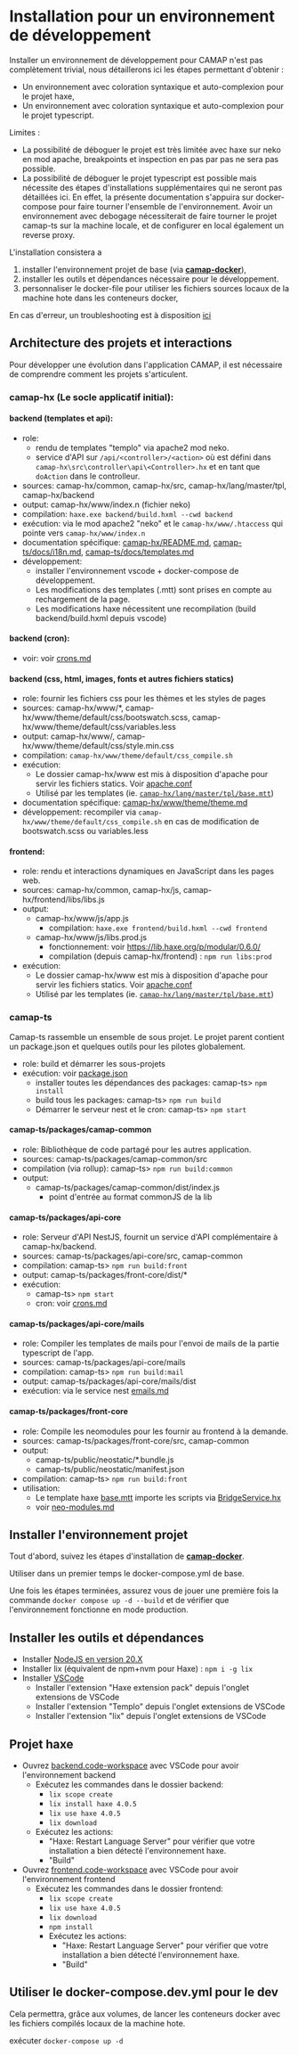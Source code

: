 # Installation pour un environnement de développement

Installer un environnement de développement pour CAMAP n'est pas complètement trivial,
nous détaillerons ici les étapes permettant d'obtenir :
- Un environnement avec coloration syntaxique et auto-complexion pour le projet haxe,
- Un environnement avec coloration syntaxique et auto-complexion pour le projet typescript.

Limites :
- La possibilité de déboguer le projet est très limitée avec haxe sur neko en mod apache,
  breakpoints et inspection en pas par pas ne sera pas possible.
- La possibilité de déboguer le projet typescript est possible mais nécessite des étapes d'installations supplémentaires qui ne seront pas détaillées ici. En effet, la présente documentation s'appuira sur docker-compose pour faire tourner l'ensemble de l'environnement. Avoir un environnement avec debogage nécessiterait de faire tourner le projet camap-ts sur la machine locale, et de configurer en local également un reverse proxy.

L'installation consistera a
1. installer l'environnement projet de base (via [**camap-docker**](https://github.com/CAMAP-APP/camap-docker)),
2. installer les outils et dépendances nécessaire pour le développement.
3. personnaliser le docker-file pour utiliser les fichiers sources locaux de la machine hote dans les conteneurs docker,

En cas d'erreur, un troubleshooting est à disposition [ici](./troubleshooting.md)

## Architecture des projets et interactions

Pour développer une évolution dans l'application CAMAP, il est nécessaire de comprendre comment les projets s'articulent.

### camap-hx (Le socle applicatif initial):

#### backend (templates et api):
- role: 
  - rendu de templates "templo" via apache2 mod neko.
  - service d'API sur `/api/<controller>/<action>` où <controller> est défini dans `camap-hx\src\controller\api\<Controller>.hx` et <action> en tant que `doAction` dans le controlleur.
- sources: camap-hx/common, camap-hx/src, camap-hx/lang/master/tpl, camap-hx/backend
- output: camap-hx/www/index.n (fichier neko)
- compilation: `haxe.exe backend/build.hxml --cwd backend`
- exécution: via le mod apache2 "neko" et le `camap-hx/www/.htaccess` qui pointe vers `camap-hx/www/index.n`
- documentation spécifique: [camap-hx/README.md](../../camap-hx/README.md), [camap-ts/docs/i18n.md](./i18n.md), [camap-ts/docs/templates.md](./templates.md)
- développement: 
  - installer l'environnement vscode + docker-compose de développement.
  - Les modifications des templates (.mtt) sont prises en compte au rechargement de la page.
  - Les modifications haxe nécessitent une recompilation (build backend/build.hxml depuis vscode)

#### backend (cron):
- voir: voir [crons.md](crons.md)

#### backend (css, html, images, fonts et autres fichiers statics)
- role: fournir les fichiers css pour les thèmes et les styles de pages
- sources: camap-hx/www/*, camap-hx/www/theme/default/css/bootswatch.scss, camap-hx/www/theme/default/css/variables.less
- output: camap-hx/www/, camap-hx/www/theme/default/css/style.min.css
- compilation: `camap-hx/www/theme/default/css_compile.sh`
- exécution: 
  - Le dossier camap-hx/www est mis à disposition d'apache pour servir les fichiers statics. Voir [apache.conf](../../camap-hx/apache.conf)
  - Utilisé par les templates (ie. [`camap-hx/lang/master/tpl/base.mtt`](../../camap-hx/lang/master/tpl/base.mtt))
- documentation spécifique: [camap-hx/www/theme/theme.md](../../camap-hx/www/theme/theme.md)
- développement: recompiler via `camap-hx/www/theme/default/css_compile.sh` en cas de modification de bootswatch.scss ou variables.less

#### frontend:
- role: rendu et interactions dynamiques en JavaScript dans les pages web.
- sources: camap-hx/common, camap-hx/js, camap-hx/frontend/libs/libs.js
- output: 
  - camap-hx/www/js/app.js
    - compilation:  `haxe.exe frontend/build.hxml --cwd frontend` 
  - camap-hx/www/js/libs.prod.js
    - fonctionnement: voir https://lib.haxe.org/p/modular/0.6.0/
    - compilation (depuis camap-hx/frontend) : `npm run libs:prod`
- exécution: 
  - Le dossier camap-hx/www est mis à disposition d'apache pour servir les fichiers statics. Voir [apache.conf](../../camap-hx/apache.conf)
  - Utilisé par les templates (ie. [`camap-hx/lang/master/tpl/base.mtt`](../../camap-hx/lang/master/tpl/base.mtt))

### camap-ts

Camap-ts rassemble un ensemble de sous projet. Le projet parent contient un package.json et quelques outils pour les pilotes globalement.

- role: build et démarrer les sous-projets
- exécution: voir [package.json](..%2Fpackage.json)
  - installer toutes les dépendances des packages: camap-ts> `npm install`
  - build tous les packages: camap-ts> `npm run build`
  - Démarrer le serveur nest et le cron: camap-ts> `npm start`

#### camap-ts/packages/camap-common

- role: Bibliothèque de code partagé pour les autres application.
- sources: camap-ts/packages/camap-common/src
- compilation (via rollup):  camap-ts> `npm run build:common`
- output:
  - camap-ts/packages/camap-common/dist/index.js
    - point d'entrée au format commonJS de la lib

#### camap-ts/packages/api-core

- role: Serveur d'API NestJS, fournit un service d'API complémentaire à camap-hx/backend.
- sources: camap-ts/packages/api-core/src, camap-common
- compilation: camap-ts> `npm run build:front`
- output: camap-ts/packages/front-core/dist/*
- exécution:
  - camap-ts> `npm start`
  - cron: voir [crons.md](crons.md)

#### camap-ts/packages/api-core/mails

- role: Compiler les templates de mails pour l'envoi de mails de la partie typescript de l'app.
- sources: camap-ts/packages/api-core/mails
- compilation: camap-ts> `npm run build:mail`
- output: camap-ts/packages/api-core/mails/dist
- exécution: via le service nest [emails.md](emails.md)

#### camap-ts/packages/front-core

- role: Compile les neomodules pour les fournir au frontend à la demande.
- sources: camap-ts/packages/front-core/src, camap-common
- output: 
  - camap-ts/public/neostatic/*.bundle.js
  - camap-ts/public/neostatic/manifest.json
- compilation: camap-ts> `npm run build:front`
- utilisation: 
  - Le template haxe [base.mtt](..%2F..%2Fcamap-hx%2Flang%2Fmaster%2Ftpl%2Fbase.mtt) importe les scripts via [BridgeService.hx](..%2F..%2Fcamap-hx%2Fsrc%2Fservice%2FBridgeService.hx)
  - voir [neo-modules.md](neo-modules.md)

## Installer l'environnement projet

Tout d'abord, suivez les étapes d'installation de [**camap-docker**](https://github.com/CAMAP-APP/camap-docker).

Utiliser dans un premier temps le docker-compose.yml de base.

Une fois les étapes terminées, assurez vous de jouer une première fois la commande `docker compose up -d --build` et de vérifier que l'environnement fonctionne en mode production.

## Installer les outils et dépendances

- Installer [NodeJS en version 20.X](https://nodejs.org/)
- Installer lix (équivalent de npm+nvm pour Haxe) : `npm i -g lix`
- Installer [VSCode](https://code.visualstudio.com/)
  - Installer l'extension "Haxe extension pack" depuis l'onglet extensions de VSCode
  - Installer l'extension "Templo" depuis l'onglet extensions de VSCode
  - Installer l'extension "lix" depuis l'onglet extensions de VSCode

## Projet haxe

- Ouvrez [backend.code-workspace](../../camap-hx/backend/backend.code-workspace) avec VSCode pour avoir l'environnement backend
  - Exécutez les commandes dans le dossier backend:
    - `lix scope create`
    - `lix install haxe 4.0.5`
    - `lix use haxe 4.0.5`
    - `lix download`
  - Exécutez les actions:
    - "Haxe: Restart Language Server" pour vérifier que votre installation a bien détecté l'environnement haxe.
    - "Build"
- Ouvrez [frontend.code-workspace](../../camap-hx/frontend/frontend.code-workspace) avec VSCode pour avoir l'environnement frontend
  - Exécutez les commandes dans le dossier frontend:
    - `lix scope create`
    - `lix use haxe 4.0.5`
    - `lix download`
    - `npm install`
	- Exécutez les actions:
		- "Haxe: Restart Language Server" pour vérifier que votre installation a bien détecté l'environnement haxe.
		- "Build"

## Utiliser le docker-compose.dev.yml pour le dev

Cela permettra, grâce aux volumes, de lancer les conteneurs docker avec les fichiers compilés locaux de la machine hote.

exécuter ```docker-compose up -d```